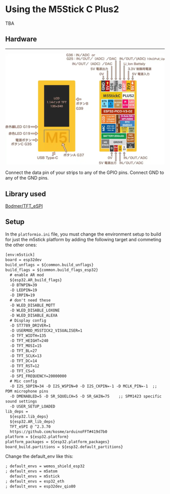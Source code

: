 # Using the M5Stick C Plus2

TBA


## Hardware

***
![Hardware](images/m5stick_c_plus2.webp)

Connect the data pin of your strips to any of the GPIO pins. Connect GND to any of the GND pins.

## Library used

[Bodmer/TFT_eSPI](https://github.com/Bodmer/TFT_eSPI)

## Setup

In the `platformio.ini` file, you must change the environment setup to build for just the m5stick platform by adding the following target and commeting the other ones:

```
[env:m5stick]
board = esp32dev
build_unflags = ${common.build_unflags}
build_flags = ${common.build_flags_esp32} 
  # enable AR mod
  ${esp32.AR_build_flags}
  -D BTNPIN=39
  -D LEDPIN=19
  -D IRPIN=19
  # don't need these
  -D WLED_DISABLE_MQTT
  -D WLED_DISABLE_LOXONE
  -D WLED_DISABLE_ALEXA
  # Display config
  -D ST7789_DRIVER=1
  -D USERMOD_M5STICK2_VISUALISER=1
  -D TFT_WIDTH=135
  -D TFT_HEIGHT=240
  -D TFT_MOSI=15
  -D TFT_BL=27
  -D TFT_SCLK=13
  -D TFT_DC=14
  -D TFT_RST=12
  -D TFT_CS=5
  -D SPI_FREQUENCY=20000000
  # Mic config
  -D I2S_SDPIN=34 -D I2S_WSPIN=0 -D I2S_CKPIN=-1 -D MCLK_PIN=-1  ;; PDM microphone pins
  -D DMENABLED=5 -D SR_SQUELCH=5 -D SR_GAIN=75    ;; SPM1423 specific sound settings
  -D USER_SETUP_LOADED
lib_deps = 
  ${esp32.lib_deps}
  ${esp32.AR_lib_deps} 
  TFT_eSPI @ ^2.3.70
  https://github.com/kosme/arduinoFFT#419d7b0
platform = ${esp32.platform}
platform_packages = ${esp32.platform_packages}
board_build.partitions = ${esp32.default_partitions}
```

Change the default_env like this:
```
; default_envs = wemos_shield_esp32
; default_envs = m5atom
  default_envs = m5stick
; default_envs = esp32_eth
; default_envs = esp32dev_qio80
```
